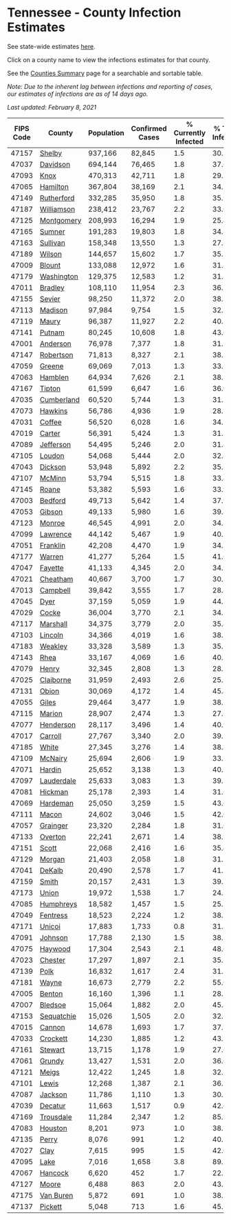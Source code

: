 # Tennessee - County Infection Estimates

See state-wide estimates [here](/infections/us-tn).

Click on a county name to view the infections estimates for that county.

See the [Counties Summary](/infections/summary-counties) page for a searchable and sortable table.

*Note: Due to the inherent lag between infections and reporting of cases, our estimates of infections are as of 14 days ago.*

*Last updated: February 8, 2021*

|   FIPS Code |                   County |   Population |   Confirmed Cases |   % Currently Infected |   % Total Infected |
|-------------|--------------------------|--------------|-------------------|------------------------|--------------------|
|       47157 |         [Shelby](shelby) |      937,166 |            82,845 |                    1.5 |               30.1 |
|       47037 |     [Davidson](davidson) |      694,144 |            76,465 |                    1.8 |               37.6 |
|       47093 |             [Knox](knox) |      470,313 |            42,711 |                    1.8 |               29.5 |
|       47065 |     [Hamilton](hamilton) |      367,804 |            38,169 |                    2.1 |               34.1 |
|       47149 | [Rutherford](rutherford) |      332,285 |            35,950 |                    1.8 |               35.9 |
|       47187 | [Williamson](williamson) |      238,412 |            23,767 |                    2.2 |               33.0 |
|       47125 | [Montgomery](montgomery) |      208,993 |            16,294 |                    1.9 |               25.4 |
|       47165 |         [Sumner](sumner) |      191,283 |            19,803 |                    1.8 |               34.8 |
|       47163 |     [Sullivan](sullivan) |      158,348 |            13,550 |                    1.3 |               27.8 |
|       47189 |         [Wilson](wilson) |      144,657 |            15,602 |                    1.7 |               35.7 |
|       47009 |         [Blount](blount) |      133,088 |            12,972 |                    1.6 |               31.8 |
|       47179 | [Washington](washington) |      129,375 |            12,583 |                    1.2 |               31.8 |
|       47011 |       [Bradley](bradley) |      108,110 |            11,954 |                    2.3 |               36.2 |
|       47155 |         [Sevier](sevier) |       98,250 |            11,372 |                    2.0 |               38.1 |
|       47113 |       [Madison](madison) |       97,984 |             9,754 |                    1.5 |               32.5 |
|       47119 |           [Maury](maury) |       96,387 |            11,927 |                    2.2 |               40.2 |
|       47141 |         [Putnam](putnam) |       80,245 |            10,608 |                    1.8 |               43.6 |
|       47001 |     [Anderson](anderson) |       76,978 |             7,377 |                    1.8 |               31.2 |
|       47147 |   [Robertson](robertson) |       71,813 |             8,327 |                    2.1 |               38.7 |
|       47059 |         [Greene](greene) |       69,069 |             7,013 |                    1.3 |               33.1 |
|       47063 |       [Hamblen](hamblen) |       64,934 |             7,626 |                    2.1 |               38.5 |
|       47167 |         [Tipton](tipton) |       61,599 |             6,647 |                    1.6 |               36.0 |
|       47035 | [Cumberland](cumberland) |       60,520 |             5,744 |                    1.3 |               31.2 |
|       47073 |       [Hawkins](hawkins) |       56,786 |             4,936 |                    1.9 |               28.2 |
|       47031 |         [Coffee](coffee) |       56,520 |             6,028 |                    1.6 |               34.5 |
|       47019 |         [Carter](carter) |       56,391 |             5,424 |                    1.3 |               31.3 |
|       47089 |   [Jefferson](jefferson) |       54,495 |             5,246 |                    2.0 |               31.4 |
|       47105 |         [Loudon](loudon) |       54,068 |             5,444 |                    2.0 |               32.8 |
|       47043 |       [Dickson](dickson) |       53,948 |             5,892 |                    2.2 |               35.8 |
|       47107 |         [McMinn](mcminn) |       53,794 |             5,515 |                    1.8 |               33.4 |
|       47145 |           [Roane](roane) |       53,382 |             5,593 |                    1.6 |               33.9 |
|       47003 |       [Bedford](bedford) |       49,713 |             5,642 |                    1.4 |               37.9 |
|       47053 |         [Gibson](gibson) |       49,133 |             5,980 |                    1.6 |               39.8 |
|       47123 |         [Monroe](monroe) |       46,545 |             4,991 |                    2.0 |               34.8 |
|       47099 |     [Lawrence](lawrence) |       44,142 |             5,467 |                    1.9 |               40.2 |
|       47051 |     [Franklin](franklin) |       42,208 |             4,470 |                    1.9 |               34.3 |
|       47177 |         [Warren](warren) |       41,277 |             5,264 |                    1.5 |               41.6 |
|       47047 |       [Fayette](fayette) |       41,133 |             4,345 |                    2.0 |               34.9 |
|       47021 |     [Cheatham](cheatham) |       40,667 |             3,700 |                    1.7 |               30.1 |
|       47013 |     [Campbell](campbell) |       39,842 |             3,555 |                    1.7 |               28.8 |
|       47045 |             [Dyer](dyer) |       37,159 |             5,059 |                    1.9 |               44.3 |
|       47029 |           [Cocke](cocke) |       36,004 |             3,770 |                    2.1 |               34.3 |
|       47117 |     [Marshall](marshall) |       34,375 |             3,779 |                    2.0 |               35.4 |
|       47103 |       [Lincoln](lincoln) |       34,366 |             4,019 |                    1.6 |               38.1 |
|       47183 |       [Weakley](weakley) |       33,328 |             3,589 |                    1.3 |               35.1 |
|       47143 |             [Rhea](rhea) |       33,167 |             4,069 |                    1.6 |               40.2 |
|       47079 |           [Henry](henry) |       32,345 |             2,808 |                    1.3 |               28.2 |
|       47025 |   [Claiborne](claiborne) |       31,959 |             2,493 |                    2.6 |               25.3 |
|       47131 |           [Obion](obion) |       30,069 |             4,172 |                    1.4 |               45.4 |
|       47055 |           [Giles](giles) |       29,464 |             3,477 |                    1.9 |               38.5 |
|       47115 |         [Marion](marion) |       28,907 |             2,474 |                    1.3 |               27.8 |
|       47077 |   [Henderson](henderson) |       28,117 |             3,496 |                    1.4 |               40.9 |
|       47017 |       [Carroll](carroll) |       27,767 |             3,340 |                    2.0 |               39.1 |
|       47185 |           [White](white) |       27,345 |             3,276 |                    1.4 |               38.8 |
|       47109 |       [McNairy](mcnairy) |       25,694 |             2,606 |                    1.9 |               33.1 |
|       47071 |         [Hardin](hardin) |       25,652 |             3,138 |                    1.3 |               40.1 |
|       47097 | [Lauderdale](lauderdale) |       25,633 |             3,083 |                    1.3 |               39.5 |
|       47081 |       [Hickman](hickman) |       25,178 |             2,393 |                    1.4 |               31.0 |
|       47069 |     [Hardeman](hardeman) |       25,050 |             3,259 |                    1.5 |               43.6 |
|       47111 |           [Macon](macon) |       24,602 |             3,046 |                    1.5 |               42.0 |
|       47057 |     [Grainger](grainger) |       23,320 |             2,284 |                    1.8 |               31.6 |
|       47133 |       [Overton](overton) |       22,241 |             2,671 |                    1.4 |               38.9 |
|       47151 |           [Scott](scott) |       22,068 |             2,416 |                    1.6 |               35.4 |
|       47129 |         [Morgan](morgan) |       21,403 |             2,058 |                    1.8 |               31.2 |
|       47041 |         [DeKalb](dekalb) |       20,490 |             2,578 |                    1.7 |               41.5 |
|       47159 |           [Smith](smith) |       20,157 |             2,431 |                    1.3 |               39.7 |
|       47173 |           [Union](union) |       19,972 |             1,538 |                    1.7 |               24.8 |
|       47085 |   [Humphreys](humphreys) |       18,582 |             1,457 |                    1.5 |               25.3 |
|       47049 |     [Fentress](fentress) |       18,523 |             2,224 |                    1.2 |               38.5 |
|       47171 |         [Unicoi](unicoi) |       17,883 |             1,733 |                    0.8 |               31.8 |
|       47091 |       [Johnson](johnson) |       17,788 |             2,130 |                    1.5 |               38.5 |
|       47075 |       [Haywood](haywood) |       17,304 |             2,543 |                    2.1 |               48.6 |
|       47023 |       [Chester](chester) |       17,297 |             1,897 |                    2.1 |               35.7 |
|       47139 |             [Polk](polk) |       16,832 |             1,617 |                    2.4 |               31.2 |
|       47181 |           [Wayne](wayne) |       16,673 |             2,779 |                    2.2 |               55.0 |
|       47005 |         [Benton](benton) |       16,160 |             1,396 |                    1.1 |               28.2 |
|       47007 |       [Bledsoe](bledsoe) |       15,064 |             1,882 |                    2.0 |               45.8 |
|       47153 | [Sequatchie](sequatchie) |       15,026 |             1,505 |                    2.0 |               32.2 |
|       47015 |         [Cannon](cannon) |       14,678 |             1,693 |                    1.7 |               37.7 |
|       47033 |     [Crockett](crockett) |       14,230 |             1,885 |                    1.2 |               43.3 |
|       47161 |       [Stewart](stewart) |       13,715 |             1,178 |                    1.9 |               27.6 |
|       47061 |         [Grundy](grundy) |       13,427 |             1,531 |                    2.0 |               36.6 |
|       47121 |           [Meigs](meigs) |       12,422 |             1,245 |                    1.8 |               32.7 |
|       47101 |           [Lewis](lewis) |       12,268 |             1,387 |                    2.1 |               36.2 |
|       47087 |       [Jackson](jackson) |       11,786 |             1,110 |                    1.3 |               30.7 |
|       47039 |       [Decatur](decatur) |       11,663 |             1,517 |                    0.9 |               42.6 |
|       47169 |   [Trousdale](trousdale) |       11,284 |             2,347 |                    1.2 |               85.3 |
|       47083 |       [Houston](houston) |        8,201 |               973 |                    1.0 |               38.2 |
|       47135 |           [Perry](perry) |        8,076 |               991 |                    1.2 |               40.1 |
|       47027 |             [Clay](clay) |        7,615 |               995 |                    1.5 |               42.0 |
|       47095 |             [Lake](lake) |        7,016 |             1,658 |                    3.8 |               89.3 |
|       47067 |       [Hancock](hancock) |        6,620 |               452 |                    1.7 |               22.5 |
|       47127 |           [Moore](moore) |        6,488 |               863 |                    2.0 |               43.1 |
|       47175 |   [Van Buren](van-buren) |        5,872 |               691 |                    1.0 |               38.1 |
|       47137 |       [Pickett](pickett) |        5,048 |               713 |                    1.6 |               45.5 |